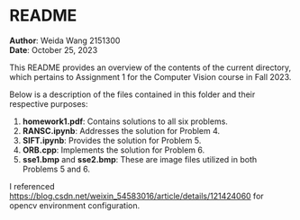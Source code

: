 # README

**Author**: Weida Wang 2151300  
**Date**: October 25, 2023

This README provides an overview of the contents of the current directory, which pertains to Assignment 1 for the Computer Vision course in Fall 2023.

Below is a description of the files contained in this folder and their respective purposes:
1. **homework1.pdf**: Contains solutions to all six problems.
2. **RANSC.ipynb**: Addresses the solution for Problem 4.
3. **SIFT.ipynb**: Provides the solution for Problem 5.
4. **ORB.cpp**: Implements the solution for Problem 6.
5. **sse1.bmp** and **sse2.bmp**: These are image files utilized in both Problems 5 and 6.

I referenced https://blog.csdn.net/weixin_54583016/article/details/121424060 for opencv environment configuration.
